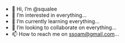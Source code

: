 - 👋 Hi, I’m @squalee
- 👀 I’m interested in everything...
- 🌱 I’m currently learning everything...
- 💞️ I’m looking to collaborate on everything...
- 📫 How to reach me on ssoam@gmail.com...

<!---
squalee/squalee is a ✨ special ✨ repository because its `README.md` (this file) appears on your GitHub profile.
You can click the Preview link to take a look at your changes.
--->
